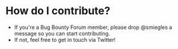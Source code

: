 # How do I contribute?
* If you're a Bug Bounty Forum member, please drop @smiegles a message so you can start contributing.
* If not, feel free to get in touch via Twitter!
